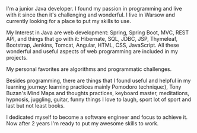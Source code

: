 I'm a junior Java developer. I found my passion in programming and live with it since then it's challenging and wonderful. I live in Warsow and currently looking for a place to put my skills to use.


My Interest in Java are web development: Spring, Spring Boot, MVC, REST API, and things that go with it: Hibernate, SQL, JDBC, JSP, Thymeleaf, Bootstrap, Jenkins, Tomcat, Angular, HTML, CSS, JavaScript. All these wonderful and useful aspects of web programming are included in my projects.

My personal favorites are algorithms and programmatic challenges.

Besides programming, there are things that I found useful and helpful in my learning journey: learning practices mainly Pomodoro technique:), Tony Buzan's Mind Maps and thoughts practices, keyboard master, meditations, hypnosis, juggling, guitar, funny things I love to laugh, sport lot of sport and last but not least books.

I dedicated myself to become a software engineer and focus to achieve it. Now after 2 years I'm ready to put my awesome skills to work. 



<!---
KacperGierycz/KacperGierycz is a ✨ special ✨ repository because its `README.md` (this file) appears on your GitHub profile.
You can click the Preview link to take a look at your changes.
--->
